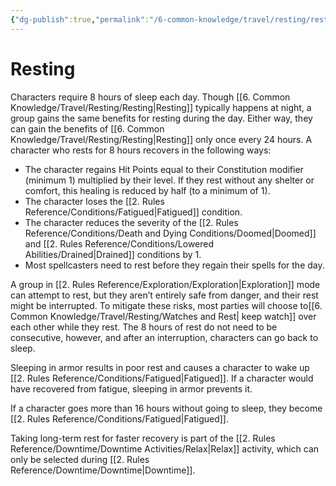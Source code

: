 ```yaml
---
{"dg-publish":true,"permalink":"/6-common-knowledge/travel/resting/resting/","noteIcon":""}
---
```


# Resting

Characters require 8 hours of sleep each day. Though [[6. Common Knowledge/Travel/Resting/Resting\|Resting]] typically happens at night, a group gains the same benefits for resting during the day. Either way, they can gain the benefits of [[6. Common Knowledge/Travel/Resting/Resting\|Resting]] only once every 24 hours. A character who rests for 8 hours recovers in the following ways:

- The character regains Hit Points equal to their Constitution modifier (minimum 1) multiplied by their level. If they rest without any shelter or comfort, this healing is reduced by half (to a minimum of 1). 
- The character loses the [[2. Rules Reference/Conditions/Fatigued\|Fatigued]] condition.
- The character reduces the severity of the [[2. Rules Reference/Conditions/Death and Dying Conditions/Doomed\|Doomed]] and [[2. Rules Reference/Conditions/Lowered Abilities/Drained\|Drained]] conditions by 1.
- Most spellcasters need to rest before they regain their spells for the day.

A group in [[2. Rules Reference/Exploration/Exploration\|Exploration]] mode can attempt to rest, but they aren’t entirely safe from danger, and their rest might be interrupted. To mitigate these risks, most parties will choose to[[6. Common Knowledge/Travel/Resting/Watches and Rest\| keep watch]] over each other while they rest. The 8 hours of rest do not need to be consecutive, however, and after an interruption, characters can go back to sleep.  
  
Sleeping in armor results in poor rest and causes a character to wake up [[2. Rules Reference/Conditions/Fatigued\|Fatigued]]. If a character would have recovered from fatigue, sleeping in armor prevents it.  
  
If a character goes more than 16 hours without going to sleep, they become [[2. Rules Reference/Conditions/Fatigued\|Fatigued]].  
  
Taking long-term rest for faster recovery is part of the [[2. Rules Reference/Downtime/Downtime Activities/Relax\|Relax]] activity, which can only be selected during [[2. Rules Reference/Downtime/Downtime\|Downtime]].